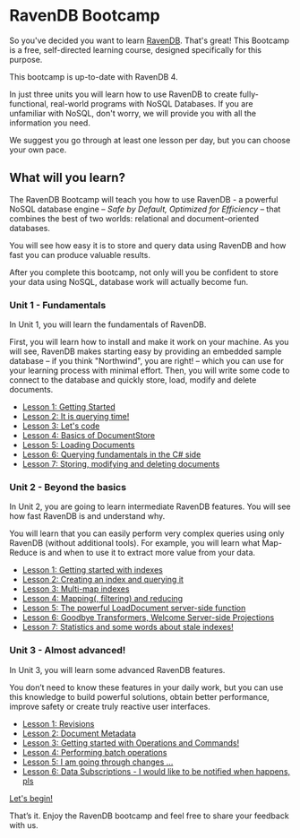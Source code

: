 # RavenDB Bootcamp

So you&#39;ve decided you want to learn [RavenDB](http://ravendb.net/ "RavenDB is the premier NoSQL database for .NET"). That&#39;s great! This Bootcamp is a free, self-directed learning course, designed specifically for this purpose.

This bootcamp is up-to-date with RavenDB 4.

In just three units you will learn how to use RavenDB to create fully-functional, real-world programs with NoSQL Databases. If you are unfamiliar with NoSQL, don&#39;t worry, we will provide you with all the information you need.

We suggest you go through at least one lesson per day, but you can choose your own pace.

## What will you learn?

The RavenDB Bootcamp will teach you how to use RavenDB - a powerful NoSQL database engine – *Safe by Default, Optimized for Efficiency* – that combines the best of two worlds: relational and document–oriented databases.

You will see how easy it is to store and query data using RavenDB and how fast you can produce valuable results.

After you complete this bootcamp, not only will you be confident to store your data using NoSQL, database work will actually become fun.

### Unit 1 - Fundamentals

In Unit 1, you will learn the fundamentals of RavenDB.

First, you will learn how to install and make it work on your machine. As you will see, RavenDB makes starting easy by providing an embedded sample database – if you think "Northwind", you are right! – which you can use for your learning process with minimal effort. Then, you will write some code to connect to the database and quickly store, load, modify and delete documents.

* [Lesson 1: Getting Started](src/unit1/lesson1)
* [Lesson 2: It is querying time!](src/unit1/lesson2)
* [Lesson 3: Let's code](src/unit1/lesson3)
* [Lesson 4: Basics of DocumentStore](src/unit1/lesson4)
* [Lesson 5: Loading Documents](src/unit1/lesson5)
* [Lesson 6: Querying fundamentals in the C# side](src/unit1/lesson6)
* [Lesson 7: Storing, modifying and deleting documents](src/unit1/lesson7)

### Unit 2 - Beyond the basics

In Unit 2, you are going to learn intermediate RavenDB features. You will see how fast RavenDB is and understand why.

You will learn that you can easily perform very complex queries using only RavenDB (without additional tools). For example, you will learn what Map-Reduce is and when to use it to extract more value from your data.

* [Lesson 1: Getting started with indexes](src/unit2/lesson1)
* [Lesson 2: Creating an index and querying it](src/unit2/lesson2)
* [Lesson 3: Multi-map indexes](src/unit2/lesson3)
* [Lesson 4: Mapping(, filtering) and reducing](src/unit2/lesson4)
* [Lesson 5: The powerful LoadDocument server-side function](src/unit2/lesson5)
* [Lesson 6: Goodbye Transformers, Welcome Server-side Projections](src/unit2/lesson6)
* [Lesson 7: Statistics and some words about stale indexes!](src/Unit-2/lesson7)

### Unit 3 - Almost advanced!

In Unit 3, you will learn some advanced RavenDB features.

You don’t need to know these features in your daily work, but you can use this knowledge to build powerful solutions, obtain better performance, improve safety or create truly reactive user interfaces.

* [Lesson 1: Revisions](src/unit3/lesson1)
* [Lesson 2: Document Metadata](src/unit3/lesson2)
* [Lesson 3: Getting started with Operations and Commands!](src/unit3/lesson3)
* [Lesson 4: Performing batch operations](src/unit3/lesson4)
* [Lesson 5: I am going through changes ...](src/unit/lesson5)
* [Lesson 6: Data Subscriptions - I would like to be notified when happens, pls](src/unit3/lesson6)

[Let's begin!](src/unit1/lesson1)

That’s it. Enjoy the RavenDB bootcamp and feel free to share your feedback with us.
